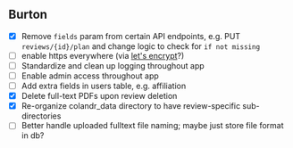 ## Burton

- [x] Remove `fields` param from certain API endpoints, e.g. PUT `reviews/{id}/plan` and change logic to check for `if not missing`
- [ ] enable https everywhere (via [let's encrypt](https://letsencrypt.org/)?)
- [ ] Standardize and clean up logging throughout app
- [ ] Enable admin access throughout app
- [ ] Add extra fields in users table, e.g. affiliation
- [x] Delete full-text PDFs upon review deletion
- [x] Re-organize colandr_data directory to have review-specific sub-directories
- [ ] Better handle uploaded fulltext file naming; maybe just store file format in db?
